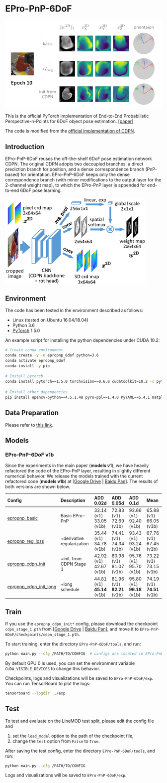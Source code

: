 # EPro-PnP-6DoF

<img src="viz.gif" width="550" alt=""/>

This is the official PyTorch implementation of End-to-End Probabilistic Perspective-n-Points for 6DoF object pose estimation. [[paper](https://arxiv.org/pdf/2203.13254.pdf)]

The code is modified from the [official implementation of CDPN](https://github.com/LZGMatrix/CDPN_ICCV2019_ZhigangLi).

## Introduction

EPro-PnP-6DoF reuses the off-the-shelf 6DoF pose estimation network CDPN. The original CDPN adopts two decoupled branches: a direct prediction branch for position, and a dense correspondence branch (PnP-based) for orientation. EPro-PnP-6DoF keeps only the dense correspondence branch (with minor modifications to the output layer for the 2-channel weight map), to which the EPro-PnP layer is appended for end-to-end 6DoF pose learning.

<img src="./architecture.png" width="450" alt=""/>

## Environment

The code has been tested in the environment described as follows:

- Linux (tested on Ubuntu 16.04/18.04)
- Python 3.6
- [PyTorch](https://pytorch.org/get-started/previous-versions/) 1.5.0

An example script for installing the python dependencies under CUDA 10.2:

```bash
# Create conda environment
conda create -y -n epropnp_6dof python=3.6
conda activate epropnp_6dof
conda install -y pip

# Install pytorch
conda install pytorch==1.5.0 torchvision==0.6.0 cudatoolkit=10.2 -c pytorch

# Install other dependencies
pip install opencv-python==4.5.1.48 pyro-ppl==1.4.0 PyYAML==5.4.1 matplotlib termcolor plyfile easydict scipy progress numba tensorboardx
```

## Data Preparation

Please refer to [this link](https://github.com/LZGMatrix/CDPN_ICCV2019_ZhigangLi#prepare-the-dataset).

## Models

### EPro-PnP-6DoF v1b

Since the experiments in the main paper (**models v1**), we have heavily refactored the code of the EPro-PnP layer, resulting in slightly different numerical behavior. We release the models trained with the current refactored code (**models v1b**) at [[Google Drive](https://drive.google.com/drive/folders/1Jem2XsdHxr3ETRsZYqyTUmo5F3TmJGfO?usp=sharing) | [Baidu Pan](https://pan.baidu.com/s/19QxntwH22O4g2oYJWMBsLg?pwd=afa8)]. The results of both versions are shown below.

| Config | Description | ADD 0.02d | ADD 0.05d | ADD 0.1d | Mean |
| :--- | :--- | :--- | :--- | :--- | :--- |
| [epropnp_basic](tools/exps_cfg/epropnp_basic.yaml) | Basic EPro-PnP | 32.14 (v1) <br> 33.05 (v1b) | 72.83 (v1) <br> 72.69 (v1b) | 92.66 (v1) <br> 92.40 (v1b) | 65.88 (v1) <br> 66.05 (v1b) |
| [epropnp_reg_loss](tools/exps_cfg/epropnp_reg_loss.yaml) | +derivative regularization| 35.44 (v1) <br> 34.78 (v1b) | 74.41 (v1) <br> 74.34 (v1b) | 93.43 (v1) <br> 93.24 (v1b) | 67.76 (v1) <br> 67.45 (v1b) |
| [epropnp_cdpn_init](tools/exps_cfg/epropnp_cdpn_init.yaml) | +init. from CDPN Stage 1 | 42.92 (v1) <br> 42.67 (v1b) | 80.98 (v1) <br> 81.07 (v1b) | 95.76 (v1) <br> 95.70 (v1b) | 73.22 (v1) <br> 73.15 (v1b) |
| [epropnp_cdpn_init_long](tools/exps_cfg/epropnp_cdpn_init_long.yaml) | +long schedule | 44.81 (v1) <br> **45.14** (v1b) | 81.96 (v1) <br> **82.21** (v1b) | 95.80 (v1) <br> **96.18** (v1b) | 74.19 (v1) <br> **74.51** (v1b) |

## Train

If you use the `epropnp_cdpn_init*` config, please download the checkpoint `cdpn_stage_1.pth` from [[Google Drive](https://drive.google.com/drive/folders/1Jem2XsdHxr3ETRsZYqyTUmo5F3TmJGfO?usp=sharing) | [Baidu Pan](https://pan.baidu.com/s/19QxntwH22O4g2oYJWMBsLg?pwd=afa8)], and move it to `EPro-PnP-6DoF/checkpoints/cdpn_stage_1.pth`.

To start training, enter the directory `EPro-PnP-6DoF/tools`, and run:

```bash
python main.py --cfg /PATH/TO/CONFIG  # configs are located in EPro-PnP-6DoF/tools/exp_cfg
```
By default GPU 0 is used, you can set the environment variable `CUDA_VISIBLE_DEVICES` to change this behavior.

Checkpoints, logs and visualizations will be saved to `EPro-PnP-6DoF/exp`. You can run TensorBoard to plot the logs:

```bash
tensorboard --logdir ../exp
```

## Test

To test and evaluate on the LineMOD test split, please edit the config file and

1. set the `load_model` option to the path of the checkpoint file,
2. change the `test` option from `False` to `True`.

After saving the test config, enter the directory `EPro-PnP-6DoF/tools`, and run:

```bash
python main.py --cfg /PATH/TO/CONFIG
```

Logs and visualizations will be saved to `EPro-PnP-6DoF/exp`.
